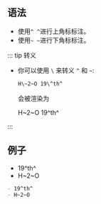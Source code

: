 ## 语法

- 使用`^ ^`进行上角标标注。
- 使用`~ ~`进行下角标标注。

::: tip 转义

- 你可以使用 `\` 来转义 `^` 和 `~`:

  ```md
  H\~2~O 19\^th^
  ```

  会被渲染为

  H\~2~O 19\^th^

:::

## 例子

- 19^th^
- H~2~O

```md
- 19^th^
- H~2~O
```
